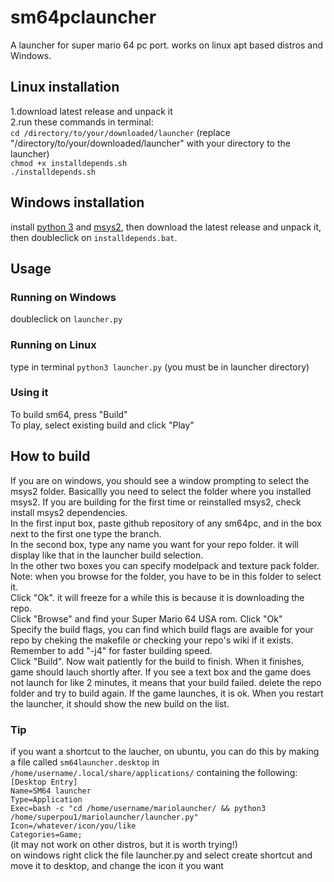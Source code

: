 # sm64pclauncher
A launcher for super mario 64 pc port. works on linux apt based distros and Windows.
## Linux installation
1.download latest release and unpack it  
2.run these commands in terminal:  
`cd /directory/to/your/downloaded/launcher` (replace "/directory/to/your/downloaded/launcher" with your directory to the launcher)  
`chmod +x installdepends.sh`  
`./installdepends.sh`  
## Windows installation
install [python 3](https://www.python.org/downloads/) and [msys2](https://www.msys2.org/), then download the latest release and unpack it, then doubleclick on `installdepends.bat`.
## Usage
### Running on Windows
doubleclick  on `launcher.py`
### Running on Linux
type in terminal `python3 launcher.py` (you must be in launcher directory)  
### Using it
To build sm64, press "Build"  
To play, select existing build and click "Play"  
## How to build
If you are on windows, you should see a window prompting to select the msys2 folder. Basicallly you need to select the folder where you installed msys2. If you are building for the first time or reinstalled msys2, check install msys2 dependencies.  
In the first input box, paste github repository of any sm64pc, and in the box next to the first one type the branch.  
In the second box, type any name you want for your repo folder. it will display like that in the launcher build selection.  
In the other two boxes you can specify modelpack and texture pack folder. Note: when you browse for the folder, you have to be in this folder to select it.  
Click "Ok". it will freeze for a while this is because it is downloading the repo.  
Click "Browse" and find your Super Mario 64 USA rom. Click "Ok"  
Specify the build flags, you can find which build flags are avaible for your repo by cheking the makefile or checking your repo's wiki if it exists. Remember to add "-j4" for faster building speed.  
Click "Build". Now wait patiently for the build to finish. When it finishes, game should lauch shortly after. If you see a text box and the game does not launch for like 2 minutes, it means that your build failed. delete the repo folder and try to build again. If the game launches, it is ok. When you restart the launcher, it should show the new build on the list.
### Tip
if you want a shortcut to the laucher, on ubuntu, you can do this by making a file called `sm64launcher.desktop` in `/home/username/.local/share/applications/` containing the following:  
`[Desktop Entry]`  
`Name=SM64 launcher`  
`Type=Application`  
`Exec=bash -c "cd /home/username/mariolauncher/ && python3 /home/superpou1/mariolauncher/launcher.py"`  
`Icon=/whatever/icon/you/like`  
`Categories=Game;`  
(it may not work on other distros, but it is worth trying!)  
on windows right click the file launcher.py and select create shortcut and move it to desktop, and change the icon it you want
